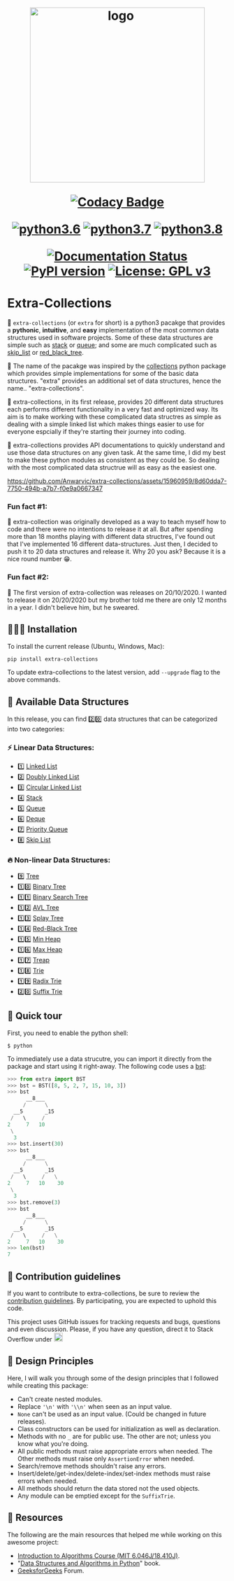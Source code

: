 <h1 align="center">
<!-- <p>Extra-Collections</p> -->
<img src="https://extra-collections.readthedocs.io/en/latest/_images/light-logo.png" height=400 alt="logo">

[![Codacy Badge](https://app.codacy.com/project/badge/Grade/fe844ba14d8c4b18bc67e74d5005da06)](https://www.codacy.com/gh/Anwarvic/extra-collections/dashboard?utm_source=github.com&amp;utm_medium=referral&amp;utm_content=Anwarvic/extra-collections&amp;utm_campaign=Badge_Grade)

[![python3.6](https://github.com/Anwarvic/extra-collections/workflows/python3.6/badge.svg)](https://github.com/Anwarvic/extra-collections/actions?query=workflow%3Apython3.6)
[![python3.7](https://github.com/Anwarvic/extra-collections/workflows/python3.7/badge.svg)](https://github.com/Anwarvic/extra-collections/actions?query=workflow%3Apython3.7)
[![python3.8](https://github.com/Anwarvic/extra-collections/workflows/python3.8/badge.svg)](https://github.com/Anwarvic/extra-collections/actions?query=workflow%3Apython3.8)

[![Documentation Status](https://readthedocs.org/projects/extra-collections/badge/?version=latest)](https://extra-collections.readthedocs.io/en/latest/?badge=latest)
[![PyPI version](https://badge.fury.io/py/extra-collections.svg)](https://badge.fury.io/py/extra-collections)
[![License: GPL v3](https://img.shields.io/badge/License-GPLv3-blue.svg)](https://www.gnu.org/licenses/gpl-3.0)

</h1>

# Extra-Collections
👋 `extra-collections` (or `extra` for short) is a python3 pacakge that provides
a **pythonic**, **intuitive**, and **easy** implementation of the most common
data structures used in software projects. Some of these data structures are
simple such as
[stack](https://extra-collections.readthedocs.io/en/latest/rst/lists/stack.html)
or [queue](https://extra-collections.readthedocs.io/en/latest/rst/lists/queue.html);
and some are much complicated such as
[skip_list](https://extra-collections.readthedocs.io/en/latest/rst/lists/skip_list.html)
or [red_black_tree](https://extra-collections.readthedocs.io/en/latest/rst/trees/red_black_tree.html).

🧐 The name of the pacakge was inspired by the 
[collections](https://docs.python.org/3.8/library/collections.html) python
package which provides simple implementations for some of the basic data
structures. "extra" provides an additional set of data structures, hence the
name.. "extra-collections".

🤯 extra-collections, in its first release, provides 20 different data
structures each performs different functionality in a very fast and optimized
way. Its aim is to make working with these complicated data structres as simple
as dealing with a simple linked list which makes things easier to use for
everyone espcially if they're starting their journey into coding.

📒 extra-collections provides API documentations to quickly understand and use
those data structures on any given task. At the same time, I did my best to 
make these python modules as consistent as they could be. So dealing with the 
most complicated data structrue will as easy as the easiest one.



https://github.com/Anwarvic/extra-collections/assets/15960959/8d60dda7-7750-494b-a7b7-f0e9a0667347



### **Fun fact #1:**

🤫 extra-collection was originally developed as a way to teach myself how to
code and there were no intentions to release it at all. But after spending more
than 18 months playing with different data structres, I've found out that I've
implemented 16 different data-structures. Just then, I decided to push it to 20
data structures and release it. Why 20 you ask? Because it is a nice round
number 😁.

### **Fun fact #2:**

🤤 The first version of extra-collection was releases on 20/10/2020. I wanted
to release it on 20/20/2020 but my brother told me there are only 12 months in
a year. I didn't believe him, but he sweared.


## 👨🏻‍💻 Installation
To install the current release (Ubuntu, Windows, Mac):

```bash
pip install extra-collections
```

To update extra-collections to the latest version, add `--upgrade` flag to the
above commands.


## 🦾 Available Data Structures
In this release, you can find 2️⃣0️⃣ data structures that can be categorized into
two categories:

### ⚡️ Linear Data Structures:
* 1️⃣ [Linked List](https://extra-collections.readthedocs.io/en/latest/rst/lists/linked_list.html)
* 2️⃣ [Doubly Linked List](https://extra-collections.readthedocs.io/en/latest/rst/lists/doubly_linked_list.html)
* 3️⃣ [Circular Linked List](https://extra-collections.readthedocs.io/en/latest/rst/lists/circular_linked_list.html)
* 4️⃣ [Stack](https://extra-collections.readthedocs.io/en/latest/rst/lists/stack.html)
* 5️⃣ [Queue](https://extra-collections.readthedocs.io/en/latest/rst/lists/queue.html)
* 6️⃣ [Deque](https://extra-collections.readthedocs.io/en/latest/rst/lists/deque.html)
* 7️⃣ [Priority Queue](https://extra-collections.readthedocs.io/en/latest/rst/lists/priority_queue.html)
* 8️⃣ [Skip List](https://extra-collections.readthedocs.io/en/latest/rst/lists/skip_list.html)

### 🔥 Non-linear Data Structures:
* 9️⃣   [Tree](https://extra-collections.readthedocs.io/en/latest/rst/trees/tree.html)
* 1️⃣0️⃣ [Binary Tree](https://extra-collections.readthedocs.io/en/latest/rst/trees/binary_tree.html)
* 1️⃣1️⃣ [Binary Search Tree](https://extra-collections.readthedocs.io/en/latest/rst/trees/bst.html)
* 1️⃣2️⃣ [AVL Tree](https://extra-collections.readthedocs.io/en/latest/rst/trees/avl.html)
* 1️⃣3️⃣ [Splay Tree](https://extra-collections.readthedocs.io/en/latest/rst/trees/splay_tree.html)
* 1️⃣4️⃣ [Red-Black Tree](https://extra-collections.readthedocs.io/en/latest/rst/trees/red_black_tree.html)
* 1️⃣5️⃣ [Min Heap](https://extra-collections.readthedocs.io/en/latest/rst/trees/min_heap.html)
* 1️⃣6️⃣ [Max Heap](https://extra-collections.readthedocs.io/en/latest/rst/trees/max_heap.html)
* 1️⃣7️⃣ [Treap](https://extra-collections.readthedocs.io/en/latest/rst/trees/treap.html)
* 1️⃣8️⃣ [Trie](https://extra-collections.readthedocs.io/en/latest/rst/trees/trie.html)
* 1️⃣9️⃣ [Radix Trie](https://extra-collections.readthedocs.io/en/latest/rst/trees/radix_trie.html)
* 2️⃣0️⃣ [Suffix Trie](https://extra-collections.readthedocs.io/en/latest/rst/trees/suffix_trie.html)


## 🚀 Quick tour
First, you need to enable the python shell:

```shell
$ python
```

To immediately use a data strucutre, you can import it directly from the package
and start using it right-away. The following code uses a [bst](https://extra-collections.readthedocs.io/en/latest/rst/trees/bst.html):

```python
>>> from extra import BST
>>> bst = BST([8, 5, 2, 7, 15, 10, 3])
>>> bst
      __8___
     /      \
  __5       _15
 /   \     /
2     7   10
 \
  3
>>> bst.insert(30)
>>> bst
      __8___
     /      \
  __5       _15
 /   \     /   \
2     7   10    30
 \
  3
>>> bst.remove(3)
>>> bst
      __8___
     /      \
  __5       _15
 /   \     /   \
2     7   10    30
>>> len(bst)
7
```

## 🤝 Contribution guidelines
If you want to contribute to extra-collections, be sure to review the 
[contribution guidelines](https://extra-collections.readthedocs.io/en/latest/contribution.html). 
By participating, you are expected to uphold
this code.

This project uses GitHub issues for tracking requests and bugs, questions and
even discussion. Please, if you have any question, direct it to Stack Overflow
under <a href="https://stackoverflow.com/questions/tagged/extra-collections">
<img src="./docs/source/img/stackoverflow-tag.png" height="20">
</a>


## 🚧 Design Principles

Here, I will walk you through some of the design principles that I followed
while creating this package:

- Can't create nested modules.
- Replace `'\n'` with `'\\n'` when seen as an input value.
- `None` can't be used as an input value. (Could be changed in future releases).
- Class constructors can be used for initialization as well as declaration.
- Methods with no `_` are for public use. The other are not; unless you know
what you're doing. 
- All public methods must raise appropriate errors when needed. The Other
methods must raise only `AssertionError` when needed.
- Search/remove methods shouldn't raise any errors.
- Insert/delete/get-index/delete-index/set-index methods must raise errors when
needed.
- All methods should return the data stored not the used objects.
- Any module can be emptied except for the `SuffixTrie`.


## 📕 Resources

The following are the main resources that helped me while working on this
awesome project:

- [Introduction to Algorithms Course (MIT 6.046J/18.410J)](https://www.youtube.com/playlist?list=PLDC836E1A1076378E>).
- "[Data Structures and Algorithms in Python](https://www.amazon.com/Structures-Algorithms-Python-Michael-Goodrich/dp/1118290275)" book.
- [GeeksforGeeks](https://www.geeksforgeeks.org/) Forum.
